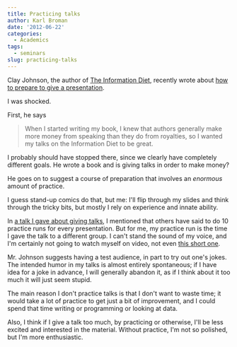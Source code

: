 ```yaml
---
title: Practicing talks
author: Karl Broman
date: '2012-06-22'
categories:
  - Academics
tags:
  - seminars
slug: practicing-talks
---
```


Clay Johnson, the author of [The Information Diet](https://www.amazon.com/gp/product/1449304680), recently wrote about [how to prepare to give a presentation](https://lifehacker.com/5920033/how-to-prep-for-a-presentation).

I was shocked.

First, he says

<blockquote>When I started writing my book, I knew that authors generally make more money from speaking than they do from royalties, so I wanted my talks on the Information Diet to be great.</blockquote>

I probably should have stopped there, since we clearly have completely different goals.  He wrote a book and is giving talks in order to make money?

He goes on to suggest a course of preparation that involves an _enormous_ amount of practice.

I guess stand-up comics do that, but me: I'll flip through my slides and think through the tricky bits, but mostly I rely on experience and innate ability.

In [a talk I gave about giving talks](https://www.biostat.wisc.edu/~kbroman/presentations/giving_talks.pdf), I mentioned that others have said to do 10 practice runs for every presentation.  But for me, my practice run is the time I gave the talk to a different group.  I can't stand the sound of my voice, and I'm certainly not going to watch myself on video, not even [this short one](https://tinyurl.com/7ulrh6z).

Mr. Johnson suggests having a test audience, in part to try out one's jokes.  The intended humor in my talks is almost entirely spontaneous; if I have idea for a joke in advance, I will generally abandon it, as if I think about it too much it will just seem stupid.

The main reason I don't practice talks is that I don't want to waste time; it would take a lot of practice to get just a bit of improvement, and I could spend that time writing or programming or looking at data.

Also, I think if I give a talk too much, by practicing or otherwise, I'll be less excited and interested in the material.  Without practice, I'm not so polished, but I'm more enthusiastic.
